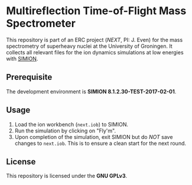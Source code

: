 # Multireflection Time-of-Flight Mass Spectrometer

This repository is part of an ERC project (_NEXT_, PI: J. Even) for the mass spectrometry of superheavy nuclei at the University of Groningen.
It collects all relevant files for the ion dynamics simulations at low energies with [SIMION](https://simion.com/).

## Prerequisite
The development environment is **SIMION 8.1.2.30-TEST-2017-02-01**.

## Usage
1. Load the ion workbench (`next.iob`) to SIMION.
1. Run the simulation by clicking on "Fly'm".
1. Upon completion of the simulation, exit SIMION but do _NOT_ save changes to `next.iob`. This is to ensure a clean start for the next round.

## License
This repository is licensed under the **GNU GPLv3**.
